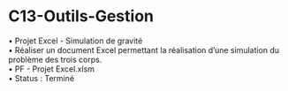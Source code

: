 # C13-Outils-Gestion
• Projet Excel - Simulation de gravité\
• Réaliser un document Excel permettant la réalisation d’une simulation du problème des trois corps.\
• PF - Projet Excel.xlsm\
• Status : Terminé

